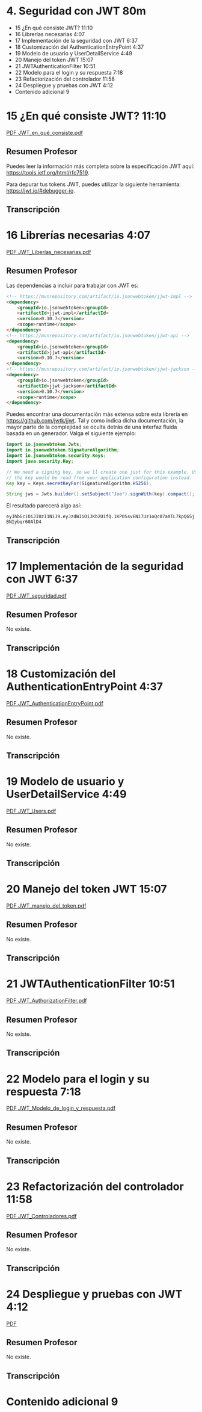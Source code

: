 # 4. Seguridad con JWT 80m

* 15 ¿En qué consiste JWT? 11:10 
* 16 Librerías necesarias 4:07 
* 17 Implementación de la seguridad con JWT 6:37 
* 18 Customización del AuthenticationEntryPoint 4:37 
* 19 Modelo de usuario y UserDetailService 4:49 
* 20 Manejo del token JWT 15:07 
* 21 JWTAuthenticationFilter 10:51 
* 22 Modelo para el login y su respuesta 7:18 
* 23 Refactorización del controlador 11:58 
* 24 Despliegue y pruebas con JWT 4:12 
* Contenido adicional 9

# 15 ¿En qué consiste JWT? 11:10 

[PDF JWT_en_qué_consiste.pdf](pdfs/14_JWT_en_qué_consiste.pdf)

## Resumen Profesor

Puedes leer la información más completa sobre la especificación JWT aquí: https://tools.ietf.org/html/rfc7519.

Para depurar tus tokens JWT, puedes utilizar la siguiente herramienta: https://jwt.io/#debugger-io.

## Transcripción

# 16 Librerías necesarias 4:07 

[PDF JWT_Liberías_necesarias.pdf](pdfs/15_JWT_Liberías_necesarias.pdf)

## Resumen Profesor

Las dependencias a incluir para trabajar con JWT es:

```html
<!-- https://mvnrepository.com/artifact/io.jsonwebtoken/jjwt-impl -->
<dependency>
    <groupId>io.jsonwebtoken</groupId>
    <artifactId>jjwt-impl</artifactId>
    <version>0.10.7</version>
    <scope>runtime</scope>
</dependency>
<!-- https://mvnrepository.com/artifact/io.jsonwebtoken/jjwt-api -->
<dependency>
    <groupId>io.jsonwebtoken</groupId>
    <artifactId>jjwt-api</artifactId>
    <version>0.10.7</version>
</dependency>
<!-- https://mvnrepository.com/artifact/io.jsonwebtoken/jjwt-jackson -->
<dependency>
    <groupId>io.jsonwebtoken</groupId>
    <artifactId>jjwt-jackson</artifactId>
    <version>0.10.7</version>
    <scope>runtime</scope>
</dependency>
```

Puedes encontrar una documentación más extensa sobre esta librería en https://github.com/jwtk/jjwt. Tal y como indica dicha documentación, la mayor parte de la complejidad se oculta detrás de una interfaz fluida basada en un generador. Valga el siguiente ejemplo:

```java
import io.jsonwebtoken.Jwts;
import io.jsonwebtoken.SignatureAlgorithm;
import io.jsonwebtoken.security.Keys;
import java.security.Key;

// We need a signing key, so we'll create one just for this example. Usually
// the key would be read from your application configuration instead.
Key key = Keys.secretKeyFor(SignatureAlgorithm.HS256);

String jws = Jwts.builder().setSubject("Joe").signWith(key).compact();
```

El resultado parecerá algo así:

`eyJhbGciOiJIUzI1NiJ9.eyJzdWIiOiJKb2UifQ.1KP0SsvENi7Uz1oQc07aXTL7kpQG5jBNIybqr60AlD4`

## Transcripción

# 17 Implementación de la seguridad con JWT 6:37 

[PDF JWT_seguridad.pdf](pdfs/16_JWT_seguridad.pdf)

## Resumen Profesor

No existe.

## Transcripción

# 18 Customización del AuthenticationEntryPoint 4:37 

[PDF JWT_AuthenticationEntryPoint.pdf](pdfs/17_JWT_AuthenticationEntryPoint.pdf)

## Resumen Profesor

No existe.

## Transcripción

# 19 Modelo de usuario y UserDetailService 4:49 

[PDF JWT_Users.pdf](pdfs/18_JWT_Users.pdf)

## Resumen Profesor

No existe.

## Transcripción

# 20 Manejo del token JWT 15:07 

[PDF JWT_manejo_del_token.pdf](pdfs/19_JWT_manejo_del_token.pdf)

## Resumen Profesor

No existe.

## Transcripción

# 21 JWTAuthenticationFilter 10:51 

[PDF JWT_AuthorizationFilter.pdf](pdfs/20_JWT_AuthorizationFilter.pdf)

## Resumen Profesor

No existe.

## Transcripción

# 22 Modelo para el login y su respuesta 7:18 

[PDF JWT_Modelo_de_login_y_respuesta.pdf](pdfs/21_JWT_Modelo_de_login_y_respuesta.pdf)

## Resumen Profesor

No existe.

## Transcripción

# 23 Refactorización del controlador 11:58 

[PDF JWT_Controladores.pdf](pdfs/22_JWT_Controladores.pdf)

## Resumen Profesor

No existe.

## Transcripción

# 24 Despliegue y pruebas con JWT 4:12 

[PDF ](pdfs/)

## Resumen Profesor

No existe.

## Transcripción

# Contenido adicional 9
